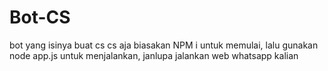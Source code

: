 # Bot-CS
bot yang isinya buat cs cs aja
biasakan NPM i untuk memulai, lalu gunakan node app.js untuk menjalankan, janlupa jalankan web whatsapp kalian
